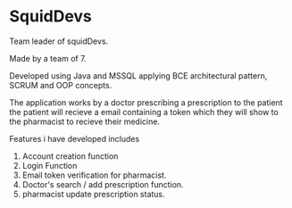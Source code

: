 # SquidDevs
Team leader of squidDevs.

Made by a team of 7.

Developed using Java and MSSQL applying BCE architectural pattern, SCRUM and OOP concepts.

The application works by a doctor prescribing a prescription to the patient the patient will recieve a email containing a token which they will show to the pharmacist to recieve their medicine.


Features i have developed includes
1. Account creation function
2. Login Function
3. Email token verification for pharmacist.
4. Doctor's search / add prescription function.
5. pharmacist update prescription status.
